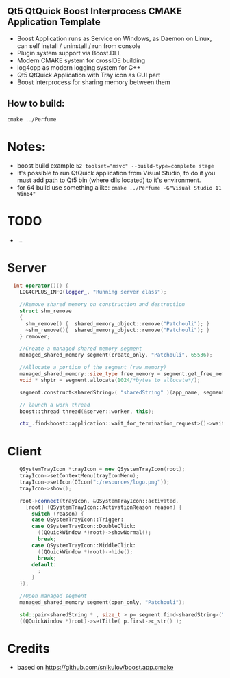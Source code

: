 Qt5 QtQuick Boost Interprocess CMAKE Application Template
---------------------------------------------------------

 - Boost Application runs as Service on Windows, as Daemon on Linux, can self install / uninstall / run from console
 - Plugin system support via Boost.DLL
 - Modern CMAKE system for crossIDE building
 - log4cpp as modern logging system for C++
 - Qt5 QtQuick Application with Tray icon as GUI part
 - Boost interprocess for sharing memory between them
 
How to build:
-------------

``` shell
cmake ../Perfume
```

Notes:
======

 - boost build example `b2 toolset="msvc" --build-type=complete stage`
 - It's possible to run QtQuick application from Visual Studio, to do it you must add path to Qt5 bin (where dlls located) to it's environment.
 - for 64 build use something alike: `cmake ../Perfume -G"Visual Studio 11 Win64"`

TODO
====

 - ...

Server
======

``` cpp
  int operator()() {
    LOG4CPLUS_INFO(logger_, "Running server class");

    //Remove shared memory on construction and destruction
    struct shm_remove
    {
      shm_remove() {  shared_memory_object::remove("Patchouli"); }
      ~shm_remove(){  shared_memory_object::remove("Patchouli"); }
    } remover;

    //Create a managed shared memory segment
    managed_shared_memory segment(create_only, "Patchouli", 65536);

    //Allocate a portion of the segment (raw memory)
    managed_shared_memory::size_type free_memory = segment.get_free_memory();
    void * shptr = segment.allocate(1024/*bytes to allocate*/);

    segment.construct<sharedString>( "sharedString" )(app_name, segment.get_segment_manager());

    // launch a work thread
    boost::thread thread(&server::worker, this);

    ctx_.find<boost::application::wait_for_termination_request>()->wait();
```

Client
======

``` cpp
    QSystemTrayIcon *trayIcon = new QSystemTrayIcon(root);
    trayIcon->setContextMenu(trayIconMenu);
    trayIcon->setIcon(QIcon(":/resources/logo.png"));
    trayIcon->show();

    root->connect(trayIcon, &QSystemTrayIcon::activated,
      [root] (QSystemTrayIcon::ActivationReason reason) {
        switch (reason) {
        case QSystemTrayIcon::Trigger:
        case QSystemTrayIcon::DoubleClick:
          ((QQuickWindow *)root)->showNormal();
          break;
        case QSystemTrayIcon::MiddleClick:
          ((QQuickWindow *)root)->hide();
          break;
        default:
          ;
        }
    });

    //Open managed segment
    managed_shared_memory segment(open_only, "Patchouli");

    std::pair<sharedString * , size_t > p= segment.find<sharedString>("sharedString");
    ((QQuickWindow *)root)->setTitle( p.first->c_str() );
```
 
Credits
=======

 - based on https://github.com/snikulov/boost.app.cmake
